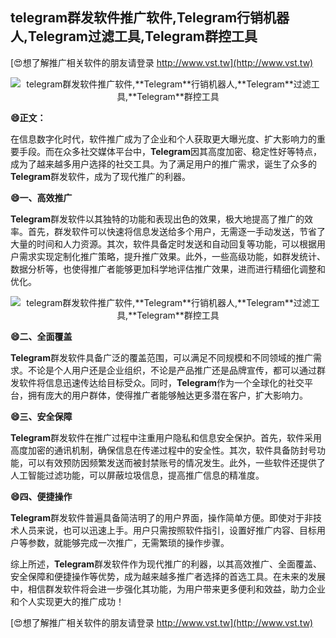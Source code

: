 ## **telegram群发软件推广软件,**Telegram**行销机器人,**Telegram**过滤工具,**Telegram**群控工具**

[😍想了解推广相关软件的朋友请登录 http://www.vst.tw](http://www.vst.tw)

 <center><img src="https://vst.tw/MP4/tuiguang/png/1.png" alt="telegram群发软件推广软件,**Telegram**行销机器人,**Telegram**过滤工具,**Telegram**群控工具"></center>

**😄正文：**

在信息数字化时代，软件推广成为了企业和个人获取更大曝光度、扩大影响力的重要手段。而在众多社交媒体平台中，**Telegram**因其高度加密、稳定性好等特点，成为了越来越多用户选择的社交工具。为了满足用户的推广需求，诞生了众多的**Telegram**群发软件，成为了现代推广的利器。

**😄一、高效推广**

**Telegram**群发软件以其独特的功能和表现出色的效果，极大地提高了推广的效率。首先，群发软件可以快速将信息发送给多个用户，无需逐一手动发送，节省了大量的时间和人力资源。其次，软件具备定时发送和自动回复等功能，可以根据用户需求实现定制化推广策略，提升推广效果。此外，一些高级功能，如群发统计、数据分析等，也使得推广者能够更加科学地评估推广效果，进而进行精细化调整和优化。

 <center><img src="https://vst.tw/MP4/tuiguang/png/1.png" alt="telegram群发软件推广软件,**Telegram**行销机器人,**Telegram**过滤工具,**Telegram**群控工具"></center>

**😄二、全面覆盖**

**Telegram**群发软件具备广泛的覆盖范围，可以满足不同规模和不同领域的推广需求。不论是个人用户还是企业组织，不论是产品推广还是品牌宣传，都可以通过群发软件将信息迅速传达给目标受众。同时，**Telegram**作为一个全球化的社交平台，拥有庞大的用户群体，使得推广者能够触达更多潜在客户，扩大影响力。

**😄三、安全保障**

**Telegram**群发软件在推广过程中注重用户隐私和信息安全保护。首先，软件采用高度加密的通讯机制，确保信息在传递过程中的安全性。其次，软件具备防封号功能，可以有效预防因频繁发送而被封禁账号的情况发生。此外，一些软件还提供了人工智能过滤功能，可以屏蔽垃圾信息，提高推广信息的精准度。

**😄四、便捷操作**

**Telegram**群发软件普遍具备简洁明了的用户界面，操作简单方便。即使对于非技术人员来说，也可以迅速上手。用户只需按照软件指引，设置好推广内容、目标用户等参数，就能够完成一次推广，无需繁琐的操作步骤。

综上所述，**Telegram**群发软件作为现代推广的利器，以其高效推广、全面覆盖、安全保障和便捷操作等优势，成为越来越多推广者选择的首选工具。在未来的发展中，相信群发软件将会进一步强化其功能，为用户带来更多便利和效益，助力企业和个人实现更大的推广成功！

[😍想了解推广相关软件的朋友请登录 http://www.vst.tw](http://www.vst.tw)



